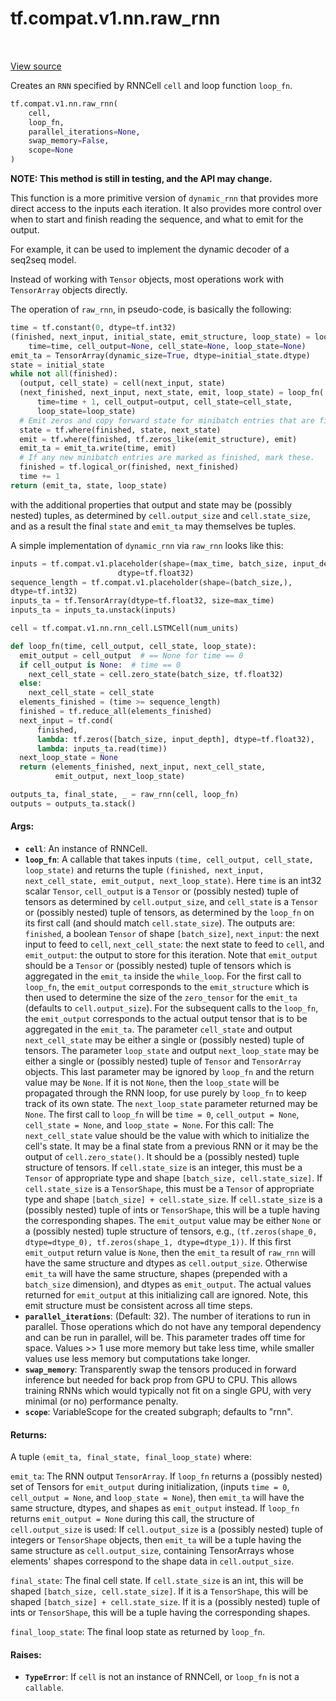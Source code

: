 <div itemscope itemtype="http://developers.google.com/ReferenceObject">
<meta itemprop="name" content="tf.compat.v1.nn.raw_rnn" />
<meta itemprop="path" content="Stable" />
</div>

# tf.compat.v1.nn.raw_rnn

<!-- Insert buttons -->

<table class="tfo-notebook-buttons tfo-api" align="left">
</table>

<a target="_blank" href="/code/stable/tensorflow/python/ops/rnn.py">View source</a>



<!-- Start diff -->
Creates an `RNN` specified by RNNCell `cell` and loop function `loop_fn`.

``` python
tf.compat.v1.nn.raw_rnn(
    cell,
    loop_fn,
    parallel_iterations=None,
    swap_memory=False,
    scope=None
)
```



<!-- Placeholder for "Used in" -->

**NOTE: This method is still in testing, and the API may change.**

This function is a more primitive version of `dynamic_rnn` that provides
more direct access to the inputs each iteration.  It also provides more
control over when to start and finish reading the sequence, and
what to emit for the output.

For example, it can be used to implement the dynamic decoder of a seq2seq
model.

Instead of working with `Tensor` objects, most operations work with
`TensorArray` objects directly.

The operation of `raw_rnn`, in pseudo-code, is basically the following:

```python
time = tf.constant(0, dtype=tf.int32)
(finished, next_input, initial_state, emit_structure, loop_state) = loop_fn(
    time=time, cell_output=None, cell_state=None, loop_state=None)
emit_ta = TensorArray(dynamic_size=True, dtype=initial_state.dtype)
state = initial_state
while not all(finished):
  (output, cell_state) = cell(next_input, state)
  (next_finished, next_input, next_state, emit, loop_state) = loop_fn(
      time=time + 1, cell_output=output, cell_state=cell_state,
      loop_state=loop_state)
  # Emit zeros and copy forward state for minibatch entries that are finished.
  state = tf.where(finished, state, next_state)
  emit = tf.where(finished, tf.zeros_like(emit_structure), emit)
  emit_ta = emit_ta.write(time, emit)
  # If any new minibatch entries are marked as finished, mark these.
  finished = tf.logical_or(finished, next_finished)
  time += 1
return (emit_ta, state, loop_state)
```

with the additional properties that output and state may be (possibly nested)
tuples, as determined by `cell.output_size` and `cell.state_size`, and
as a result the final `state` and `emit_ta` may themselves be tuples.

A simple implementation of `dynamic_rnn` via `raw_rnn` looks like this:

```python
inputs = tf.compat.v1.placeholder(shape=(max_time, batch_size, input_depth),
                        dtype=tf.float32)
sequence_length = tf.compat.v1.placeholder(shape=(batch_size,),
dtype=tf.int32)
inputs_ta = tf.TensorArray(dtype=tf.float32, size=max_time)
inputs_ta = inputs_ta.unstack(inputs)

cell = tf.compat.v1.nn.rnn_cell.LSTMCell(num_units)

def loop_fn(time, cell_output, cell_state, loop_state):
  emit_output = cell_output  # == None for time == 0
  if cell_output is None:  # time == 0
    next_cell_state = cell.zero_state(batch_size, tf.float32)
  else:
    next_cell_state = cell_state
  elements_finished = (time >= sequence_length)
  finished = tf.reduce_all(elements_finished)
  next_input = tf.cond(
      finished,
      lambda: tf.zeros([batch_size, input_depth], dtype=tf.float32),
      lambda: inputs_ta.read(time))
  next_loop_state = None
  return (elements_finished, next_input, next_cell_state,
          emit_output, next_loop_state)

outputs_ta, final_state, _ = raw_rnn(cell, loop_fn)
outputs = outputs_ta.stack()
```

#### Args:


* <b>`cell`</b>: An instance of RNNCell.
* <b>`loop_fn`</b>: A callable that takes inputs `(time, cell_output, cell_state,
  loop_state)` and returns the tuple `(finished, next_input,
  next_cell_state, emit_output, next_loop_state)`. Here `time` is an int32
  scalar `Tensor`, `cell_output` is a `Tensor` or (possibly nested) tuple of
  tensors as determined by `cell.output_size`, and `cell_state` is a
  `Tensor` or (possibly nested) tuple of tensors, as determined by the
  `loop_fn` on its first call (and should match `cell.state_size`).
  The outputs are: `finished`, a boolean `Tensor` of
  shape `[batch_size]`, `next_input`: the next input to feed to `cell`,
  `next_cell_state`: the next state to feed to `cell`,
  and `emit_output`: the output to store for this iteration.  Note that
    `emit_output` should be a `Tensor` or (possibly nested) tuple of tensors
    which is aggregated in the `emit_ta` inside the `while_loop`. For the
    first call to `loop_fn`, the `emit_output` corresponds to the
    `emit_structure` which is then used to determine the size of the
    `zero_tensor` for the `emit_ta` (defaults to `cell.output_size`). For
    the subsequent calls to the `loop_fn`, the `emit_output` corresponds to
    the actual output tensor that is to be aggregated in the `emit_ta`. The
    parameter `cell_state` and output `next_cell_state` may be either a
    single or (possibly nested) tuple of tensors.  The parameter
    `loop_state` and output `next_loop_state` may be either a single or
    (possibly nested) tuple of `Tensor` and `TensorArray` objects.  This
    last parameter may be ignored by `loop_fn` and the return value may be
    `None`.  If it is not `None`, then the `loop_state` will be propagated
    through the RNN loop, for use purely by `loop_fn` to keep track of its
    own state. The `next_loop_state` parameter returned may be `None`.  The
    first call to `loop_fn` will be `time = 0`, `cell_output = None`,
  `cell_state = None`, and `loop_state = None`.  For this call: The
    `next_cell_state` value should be the value with which to initialize the
    cell's state.  It may be a final state from a previous RNN or it may be
    the output of `cell.zero_state()`.  It should be a (possibly nested)
    tuple structure of tensors. If `cell.state_size` is an integer, this
    must be a `Tensor` of appropriate type and shape `[batch_size,
    cell.state_size]`. If `cell.state_size` is a `TensorShape`, this must be
    a `Tensor` of appropriate type and shape `[batch_size] +
    cell.state_size`. If `cell.state_size` is a (possibly nested) tuple of
    ints or `TensorShape`, this will be a tuple having the corresponding
    shapes. The `emit_output` value may be either `None` or a (possibly
    nested) tuple structure of tensors, e.g., `(tf.zeros(shape_0,
    dtype=dtype_0), tf.zeros(shape_1, dtype=dtype_1))`. If this first
    `emit_output` return value is `None`, then the `emit_ta` result of
    `raw_rnn` will have the same structure and dtypes as `cell.output_size`.
    Otherwise `emit_ta` will have the same structure, shapes (prepended with
    a `batch_size` dimension), and dtypes as `emit_output`.  The actual
    values returned for `emit_output` at this initializing call are ignored.
    Note, this emit structure must be consistent across all time steps.
* <b>`parallel_iterations`</b>: (Default: 32).  The number of iterations to run in
  parallel.  Those operations which do not have any temporal dependency and
  can be run in parallel, will be.  This parameter trades off time for
  space.  Values >> 1 use more memory but take less time, while smaller
  values use less memory but computations take longer.
* <b>`swap_memory`</b>: Transparently swap the tensors produced in forward inference
  but needed for back prop from GPU to CPU.  This allows training RNNs which
  would typically not fit on a single GPU, with very minimal (or no)
  performance penalty.
* <b>`scope`</b>: VariableScope for the created subgraph; defaults to "rnn".


#### Returns:

A tuple `(emit_ta, final_state, final_loop_state)` where:

`emit_ta`: The RNN output `TensorArray`.
   If `loop_fn` returns a (possibly nested) set of Tensors for
   `emit_output` during initialization, (inputs `time = 0`,
   `cell_output = None`, and `loop_state = None`), then `emit_ta` will
   have the same structure, dtypes, and shapes as `emit_output` instead.
   If `loop_fn` returns `emit_output = None` during this call,
   the structure of `cell.output_size` is used:
   If `cell.output_size` is a (possibly nested) tuple of integers
   or `TensorShape` objects, then `emit_ta` will be a tuple having the
   same structure as `cell.output_size`, containing TensorArrays whose
   elements' shapes correspond to the shape data in `cell.output_size`.

`final_state`: The final cell state.  If `cell.state_size` is an int, this
  will be shaped `[batch_size, cell.state_size]`.  If it is a
  `TensorShape`, this will be shaped `[batch_size] + cell.state_size`.
  If it is a (possibly nested) tuple of ints or `TensorShape`, this will
  be a tuple having the corresponding shapes.

`final_loop_state`: The final loop state as returned by `loop_fn`.



#### Raises:


* <b>`TypeError`</b>: If `cell` is not an instance of RNNCell, or `loop_fn` is not
  a `callable`.